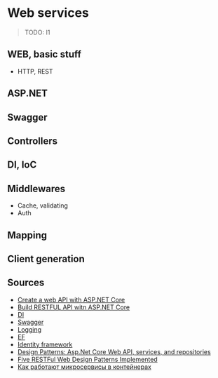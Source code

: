 # Web services

> TODO: I1

## WEB, basic stuff

- HTTP, REST

## ASP.NET

## Swagger

## Controllers

## DI, IoC

## Middlewares

- Cache, validating
- Auth

## Mapping

## Client generation

## Sources

- [Create a web API with ASP.NET Core](https://docs.microsoft.com/en-us/learn/modules/build-web-api-net-core/)
- [Build RESTFUL API witn ASP.NET Core](https://medium.com/free-code-camp/an-awesome-guide-on-how-to-build-restful-apis-with-asp-net-core-87b818123e28)
- [DI](https://docs.microsoft.com/en-us/aspnet/core/fundamentals/dependency-injection)
- [Swagger](https://docs.microsoft.com/en-us/learn/modules/improve-api-developer-experience-with-swagger/)
- [Logging](https://docs.microsoft.com/en-us/learn/modules/aspnet-logging/)
- [EF](https://docs.microsoft.com/en-us/learn/modules/persist-data-ef-core/)
- [Identity framework](https://docs.microsoft.com/en-us/learn/modules/secure-aspnet-core-identity/)
- [Design Patterns: Asp.Net Core Web API, services, and repositories](https://www.forevolve.com/en/articles/2017/08/11/design-patterns-web-api-service-and-repository-part-1/)
- [Five RESTFul Web Design Patterns Implemented](https://blog.jeremylikness.com/series/five-restful-web-design-patterns-implemented-in-asp.net-core-2.0)
- [Как работают микросервисы в контейнерах](https://dou.ua/lenta/articles/microservices-net-core/)
